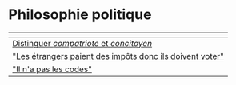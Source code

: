 # Philosophie politique



<table data-view="cards"><thead><tr><th></th></tr></thead><tbody><tr><td><a href="distinguer-compatriote-et-concitoyen.md">Distinguer <em>compatriote</em> et <em>concitoyen</em></a></td></tr><tr><td><a href="les-etrangers-paient-des-impots-donc-ils-doivent-voter.md">"Les étrangers paient des impôts donc ils doivent voter"</a></td></tr><tr><td><a href="il-na-pas-les-codes.md">"Il n'a pas les codes"</a></td></tr></tbody></table>
